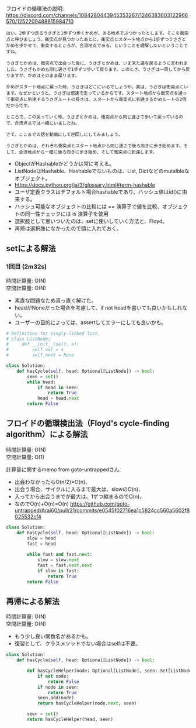フロイドの循環法の説明:
https://discord.com/channels/1084280443945353267/1246383603122966570/1252209488815984710
```
はい。2歩ずつ走るうさぎと1歩ずつ歩くかめが、ある地点でぶつかったとします。そこを衝突点と呼びましょう。衝突点が見つかったあとに、衝突点とスタート地点から1歩ずつうさぎとかめを歩かせて、衝突するところが、合流地点である、ということを理解したいということですね。

うさぎとかめは、衝突点で出会った後に、うさぎとかめは、いま来た道を戻るように言われました。うさぎもかめも同じ速さで1歩ずつ歩いて戻ります。このとき、うさぎは一周してから戻りますが、かめはそのまま戻ります。

かめがスタート地点に戻った時、うさぎはどこにいるでしょうか。実は、うさぎは衝突点にいます。なぜかというと、うさぎは倍速で走っているからです。スタート地点から衝突点を通って衝突点に到達するうさぎルートの長さは、スタートから衝突点に到達するかめルートの2倍だからです。

ところで、この戻っていく時、うさぎとかめは、衝突点から同じ速さで歩いて戻っているので、合流点までは一緒にいましたね。

さて、ここまでの話を動画にして逆回しにしてみましょう。

うさぎとかめは、それぞれ衝突点とスタート地点から同じ速さで後ろ向きに歩き始めます。そして、合流地点から一緒に後ろ向きに歩き始め、そして衝突点に到達します。
```

* ObjectがHashableかどうかは常に考える。
* ListNodeはHashable、Hashableでないものは、List, Dictなどのmutalbleなオブジェクト。
* https://docs.python.org/ja/3/glossary.html#term-hashable
* ユーザ定義クラスはデフォルト場合hashableであり、ハッシュ値はid()に由来する。
* ハッシュ可能なオブジェクトの比較には == 演算子で値を比較、オブジェクトの同一性チェックには is 演算子を使用
* 選択肢として思いついたのは、setに使いしていく方法と、Floyd。
* 再帰は選択肢になかったので頭に入れておく。

## setによる解法

### 1回目 (2m32s)
時間計算量: O(N)<br>
空間計算量: O(N)<br>

* 素直な問題なため真っ直ぐ解けた。
* headがNoneだった場合を考慮して、if not headを書いても良いかもしれない。
* ユーザーの目的によっては、assertしてエラーにしても良いかも。

```python
# Definition for singly-linked list.
# class ListNode:
#     def __init__(self, x):
#         self.val = x
#         self.next = None

class Solution:
    def hasCycle(self, head: Optional[ListNode]) -> bool:
        seen = set()
        while head:
            if head in seen:
                return True
            head = head.next
        return False
```


## フロイドの循環検出法（Floyd's cycle-finding algorithm）による解法
時間計算量: O(N)<br>
空間計算量: O(1)<br>

計算量に関するmemo from goto-untrappedさん:
* 出会わなかったらO(n/2)=O(n)、
* 出会う場合、サイクルに入るまで最大は、slowのO(n)、
* 入ってから出会うまでが最大は、1ずつ縮まるのでO(n)、
* なのでO(n)+O(n)=O(n)
https://github.com/goto-untrapped/Arai60/pull/21/commits/e0545f02716ea1c5824cc560a5602f8025532cf4


```python
class Solution:
    def hasCycle(self, head: Optional[ListNode]) -> bool:
        slow = head
        fast = head
        
        while fast and fast.next:
            slow = slow.next
            fast = fast.next.next
            if slow is fast:
                return True
        return False
```

## 再帰による解法
時間計算量: O(N)<br>
空間計算量: O(N)<br>

* もう少し良い関数名があるかも。
* 復習として、クラスメソッドでない場合はselfは不要。


```python
class Solution:
    def hasCycle(self, head: Optional[ListNode]) -> bool:

        def hasCycleHelper(node: Optional[ListNode], seen: Set[ListNode]) -> bool:
            if not node:
                return False
            if node in seen:
                return True
            seen.add(node)
            return hasCycleHelper(node.next, seen)

        seen = set()
        return hasCycleHelper(head, seen)
```
